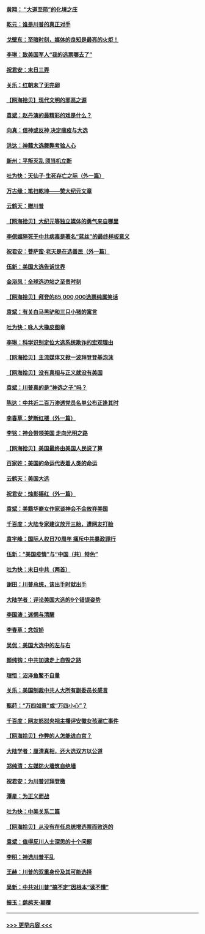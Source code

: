 #### [黄翔： “大道至简”的化境之庄](../pages/nsc993/n12637541.md?t=12230802) 
#### [乾元：谁是川普的真正对手](../pages/nsc993/n12637090.md?t=12230802) 
#### [戈壁东：至暗时刻，媒体的良知是最亮的火炬！](../pages/nsc993/n12637042.md?t=12230802) 
#### [李琳：致美国军人“我的选票哪去了”](../pages/nsc993/n12635351.md?t=12230802) 
#### [祝君安：末日三弄](../pages/nsc993/n12635324.md?t=12230802) 
#### [关乐：红朝末了无完卵](../pages/nsc993/n12635315.md?t=12230802) 
#### [【网海拾贝】现代文明的邪恶之源](../pages/nsc993/n12634425.md?t=12230802) 
#### [袁斌：赵丹演的最精彩的戏是什么？](../pages/nsc993/n12633316.md?t=12230802) 
#### [向真：信神或反神 决定瘟疫与大选](../pages/nsc993/n12632710.md?t=12230802) 
#### [洪达：神藉大选舞弊考验人心](../pages/nsc993/n12631962.md?t=12230802) 
#### [新州：平叛灭乱  须当机立断](../pages/nsc993/n12631946.md?t=12230802) 
#### [吐为快：天仙子‧生死存亡之际（外一篇）](../pages/nsc993/n12631927.md?t=12230802) 
#### [万古缘：笔扫乾坤——赞大纪元文章](../pages/nsc993/n12631922.md?t=12230802) 
#### [云鹤天：赠川普](../pages/nsc993/n12631823.md?t=12230802) 
#### [【网海拾贝】大纪元等独立媒体的勇气来自哪里](../pages/nsc993/n12629961.md?t=12230802) 
#### [李偲嫣猝死于中共病毒是著名“蓝丝”的最终样板意义](../pages/nsc993/n12628812.md?t=12230802) 
#### [祝君安：菩萨蛮·老天是在选善民（外一篇）](../pages/nsc993/n12628793.md?t=12230802) 
#### [伍新：美国大选告诉世界](../pages/nsc993/n12628768.md?t=12230802) 
#### [金浴凤：全球选边站之至贵时刻](../pages/nsc993/n12627318.md?t=12230802) 
#### [【网海拾贝】拜登的85,000,000选票纯属笑话](../pages/nsc993/n12626569.md?t=12230802) 
#### [袁斌：有关白马黑驴和三只小猪的寓言](../pages/nsc993/n12626198.md?t=12230802) 
#### [吐为快：咏人大橡皮图章](../pages/nsc993/n12624470.md?t=12230802) 
#### [李琳：科学识别定位大选系统欺诈的宏观理由](../pages/nsc993/n12624340.md?t=12230802) 
#### [【网海拾贝】主流媒体又掀一波拜登登基泡沫](../pages/nsc993/n12624000.md?t=12230802) 
#### [【网海拾贝】没有真相与正义就没有美国](../pages/nsc993/n12621885.md?t=12230802) 
#### [袁斌：川普真的是“神选之子”吗？](../pages/nsc993/n12621749.md?t=12230802) 
#### [陈达：中共近二百万渗透党员名单公布正逢其时](../pages/nsc993/n12620870.md?t=12230802) 
#### [李春草：梦断红楼（外一篇）](../pages/nsc993/n12619122.md?t=12230802) 
#### [李铭：神会带领美国 走向光明之路](../pages/nsc993/n12618584.md?t=12230802) 
#### [【网海拾贝】美国最终由美国人民说了算](../pages/nsc993/n12617255.md?t=12230802) 
#### [百家姓：美国的命运代表着人类的命运](../pages/nsc993/n12615838.md?t=12230802) 
#### [云鹤天：美国大选](../pages/nsc993/n12615994.md?t=12230802) 
#### [祝君安：烛影摇红（外一篇）](../pages/nsc993/n12615975.md?t=12230802) 
#### [袁斌：美籍华裔女作家谈神会不会放弃美国](../pages/nsc993/n12615263.md?t=12230802) 
#### [千百度：大陆专家建议放开三胎，遭网友打脸](../pages/nsc993/n12614456.md?t=12230802) 
#### [袁宇峰：国际人权日70周年 痛斥中共暴政罪行](../pages/nsc993/n12611965.md?t=12230802) 
#### [伍新：“美国疫情”与“中国（共）特色”](../pages/nsc993/n12611463.md?t=12230802) 
#### [吐为快：末日中共（两首）](../pages/nsc993/n12611461.md?t=12230802) 
#### [谢田：川普总统，该出手时就出手](../pages/nsc993/n12610905.md?t=12230802) 
#### [大陆学者：评论美国大选的9个错误姿势](../pages/nsc993/n12609586.md?t=12230802) 
#### [李国涛：迷惘与清醒](../pages/nsc993/n12607532.md?t=12230802) 
#### [李春草：念奴娇](../pages/nsc993/n12607083.md?t=12230802) 
#### [吴侃：美国大选中的左与右](../pages/nsc993/n12607054.md?t=12230802) 
#### [颜纯钩：中共加速走上自毁之路](../pages/nsc993/n12606473.md?t=12230802) 
#### [理悟：沼泽鱼鳖不自量](../pages/nsc993/n12606454.md?t=12230802) 
#### [关乐：美国制裁中共人大所有副委员长感言](../pages/nsc993/n12606442.md?t=12230802) 
#### [甄莳：“万四如意”或“万四小心”？](../pages/nsc993/n12606091.md?t=12230802) 
#### [千百度：网友怒怼央视主播评安徽女孩溺亡事件](../pages/nsc993/n12605370.md?t=12230802) 
#### [【网海拾贝】作弊的人怎能进白宫？](../pages/nsc993/n12603546.md?t=12230802) 
#### [大陆学者：厘清真相，还大选双方以公道](../pages/nsc993/n12603475.md?t=12230802) 
#### [郑纯清：左媒防火墙筑自绝墙](../pages/nsc993/n12602226.md?t=12230802) 
#### [祝君安：为川普讨拜登檄](../pages/nsc993/n12602199.md?t=12230802) 
#### [潭星：为正义而战](../pages/nsc993/n12600926.md?t=12230802) 
#### [吐为快：中美关系二篇](../pages/nsc993/n12600908.md?t=12230802) 
#### [【网海拾贝】从没有在任总统增选票而败选的](../pages/nsc993/n12600435.md?t=12230802) 
#### [袁斌：值得反川人士深思的十个问题](../pages/nsc993/n12600332.md?t=12230802) 
#### [李明：神选川普平乱](../pages/nsc993/n12599751.md?t=12230802) 
#### [王赫：川普的双重身份及其可能选择](../pages/nsc993/n12599723.md?t=12230802) 
#### [吴新：中共对川普“搞不定”因根本“读不懂”](../pages/nsc993/n12599502.md?t=12230802) 
#### [振玉：鹧鸪天‧颠覆](../pages/nsc993/n12599494.md?t=12230802) 

----
#### [ >>> 更早内容 <<< ](../indexes/nsc993-earlier.md)
